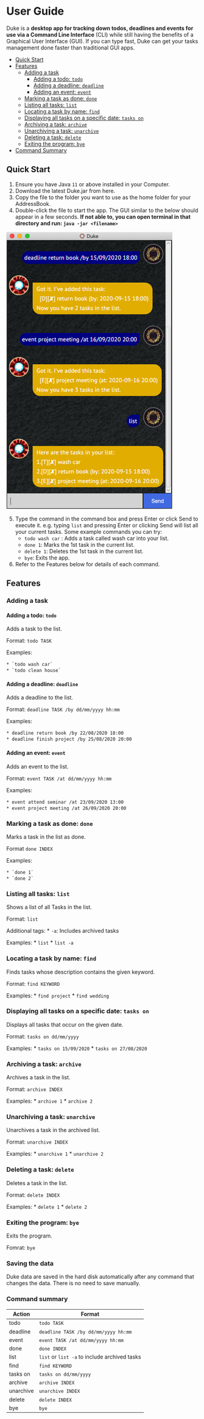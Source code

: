 # User Guide

Duke is a **desktop app for tracking down todos, deadlines and events for use via a Command Line Interface** (CLI) while still having the benefits of a Graphical User Interface (GUI). If you can type fast, Duke can get your tasks management done faster than traditional GUI apps.

* [Quick Start](https://github.com/FH-30/ip/blob/master/docs/README.md#quick-start)
* [Features](https://github.com/FH-30/ip/blob/master/docs/README.md#features)
	* [Adding a task](https://github.com/FH-30/ip/blob/master/docs/README.md#adding-a-task)
		* [Adding a todo: `todo`](https://github.com/FH-30/ip/blob/master/docs/README.md#adding-a-todo-todo)
		* [Adding a deadline: `deadline`](https://github.com/FH-30/ip/blob/master/docs/README.md#adding-a-deadline-deadline)
		* [Adding an event: `event`](https://github.com/FH-30/ip/blob/master/docs/README.md#adding-an-event-event)
	* [Marking a task as done: `done`](https://github.com/FH-30/ip/blob/master/docs/README.md#marking-a-task-as-done-done)
	* [Listing all tasks: `list`](https://github.com/FH-30/ip/blob/master/docs/README.md#listing-all-tasks-list)
	* [Locating a task by name: `find`](https://github.com/FH-30/ip/blob/master/docs/README.md#locating-a-task-by-name-find)
	* [Displaying all tasks on a specific date: `tasks on`](https://github.com/FH-30/ip/blob/master/docs/README.md#displaying-all-tasks-on-a-specific-date-tasks-on)
	* [Archiving a task: `archive`](https://github.com/FH-30/ip/blob/master/docs/README.md#archiving-a-task-archive)
	* [Unarchiving a task: `unarchive`](https://github.com/FH-30/ip/blob/master/docs/README.md#unarchiving-a-task-unarchive)
	* [Deleting a task: `delete`](https://github.com/FH-30/ip/blob/master/docs/README.md#deleting-a-task-delete)
	* [Exiting the program: `bye`](https://github.com/FH-30/ip/blob/master/docs/README.md#exiting-the-program-bye)
* [Command Summary](https://github.com/FH-30/ip/blob/master/docs/README.md#command-summary)

## Quick Start
1. Ensure you have Java `11` or above installed in your Computer.
2. Download the latest Duke.jar from here.
3. Copy the file to the folder you want to use as the home folder for your AddressBook.
4. Double-click the file to start the app. The GUI similar to the below should appear in a few seconds. **If not able to, you can open terminal in that directory and run: `java -jar <filename>`**

![Duke GUI](https://github.com/FH-30/ip/blob/master/docs/Ui.png)

5. Type the command in the command box and press Enter or click Send to execute it. e.g. typing `list` and pressing Enter or clicking Send will list all your current tasks.
Some example commands you can try:
	* `todo wash car` : Adds a task called wash car into your list.
	* `done 1`: Marks the 1st task in the current list.
	* `delete 1`: Deletes the 1st task in the current list.
	* `bye`: Exits the app.
6. Refer to the Features below for details of each command.

## Features 

### Adding a task

#### Adding a todo: `todo`

Adds a task to the list.

Format: `todo TASK`

Examples:

	* `todo wash car`
	* `todo clean house`

#### Adding a deadline: `deadline`

Adds a deadline to the list.

Format: `deadline TASK /by dd/mm/yyyy hh:mm`

Examples:

	* deadline return book /by 22/08/2020 18:00
	* deadline finish project /by 25/08/2020 20:00

#### Adding an event: `event`

Adds an event to the list.

Format: `event TASK /at dd/mm/yyyy hh:mm`

Examples:

	* event attend seminar /at 23/09/2020 13:00
	* event project meeting /at 26/09/2020 20:00

### Marking a task as done: `done`

Marks a task in the list as done.

Format `done INDEX`

Examples:
	
	* `done 1`
	* `done 2`

### Listing all tasks: `list`

Shows a list of all Tasks in the list.

Format: `list`

Additional tags:
	* `-a`: Includes archived tasks

Examples:
	* `list`
	* `list -a`


###  Locating a task by name: `find`

Finds tasks whose description contains the given keyword.

Format: `find KEYWORD`

Examples:
	* `find project`
	* `find wedding`

### Displaying all tasks on a specific date: `tasks on`

Displays all tasks that occur on the given date.

Format: `tasks on dd/mm/yyyy`

Examples:
	* `tasks on 15/09/2020`
	* `tasks on 27/08/2020`

### Archiving a task: `archive`

Archives a task in the list.

Format: `archive INDEX`

Examples:
	* `archive 1`
	* `archive 2`

### Unarchiving a task: `unarchive`

Unarchives a task in the archived list.

Format: `unarchive INDEX`

Examples:
	* `unarchive 1`
	* `unarchive 2`

### Deleting a task: `delete`

Deletes a task in the list.

Format: `delete INDEX`

Examples:
	* `delete 1`
	* `delete 2`

### Exiting the program: `bye`

Exits the program.

Fomrat: `bye`

### Saving the data

Duke data are saved in the hard disk automatically after any command that changes the data. There is no need to save manually.

### Command summary

Action | Format
-------|-------
todo | `todo TASK`
deadline | `deadline TASK /by dd/mm/yyyy hh:mm`
event | `event TASK /at dd/mm/yyyy hh:mm`
done | `done INDEX`
list | `list` or `list -a` to include archived tasks
find | `find KEYWORD`
tasks on | `tasks on dd/mm/yyyy`
archive | `archive INDEX`
unarchive | `unarchive INDEX`
delete | `delete INDEX`
bye | `bye`